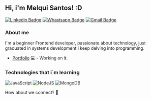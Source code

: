 ## Hi, i'm Melqui Santos! :D

[![Linkedin Badge](https://img.shields.io/badge/LinkedIn-0077B5?style=for-the-badge&logo=linkedin&logoColor=white)](https://www.linkedin.com/in/melquisedec-santos/)
[![Whastsapp Badge](https://img.shields.io/badge/WhatsApp-25D366?style=for-the-badge&logo=whatsapp&logoColor=white)](https://wa.me/5511987940323)
[![Gmail Badge](https://img.shields.io/badge/Gmail-D14836?style=for-the-badge&logo=gmail&logoColor=white)](mailto:melqsantos96@gmail.com)

### About me

I'm a beginner Frontend developer, passionate about technology, just graduated in systems development i keep delving into programming. 

- [Portfolio](https://melqui.vercel.app) 💻 - Working on it.

### Technologies that i´m learning
![JavaScript](https://img.shields.io/badge/javascript-%23323330.svg?style=for-the-badge&logo=javascript&logoColor=%23F7DF1E)
![NodeJS](https://img.shields.io/badge/node.js-6DA55F?style=for-the-badge&logo=node.js&logoColor=white) 
![MongoDB](https://img.shields.io/badge/MongoDB-%234ea94b.svg?style=for-the-badge&logo=mongodb&logoColor=white)

How about we connect? 🤝


